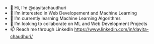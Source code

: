 - 👋 Hi, I’m @dayitachaudhuri
- 👀 I’m interested in Web Developement and Machine Learning
- 🌱 I’m currently learning Machine Learning Algorithms
- 💞️ I’m looking to collaborate on ML and Web Development Projects
- 📫 Reach me through LinkedIn https://www.linkedin.com/in/dayita-chaudhuri/

<!---
dayitachaudhuri/dayitachaudhuri is a ✨ special ✨ repository because its `README.md` (this file) appears on your GitHub profile.
You can click the Preview link to take a look at your changes.
--->
